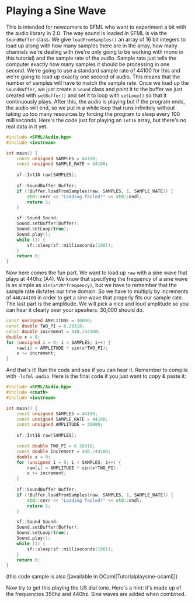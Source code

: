 # Playing a Sine Wave

This is intended for newcomers to SFML who want to experiment a bit with the audio library in 2.0. The way sound is loaded in SFML is via the `SoundBuffer` class. We give `loadFromSamples()` an array of 16 bit integers to load up along with how many samples there are in the array, how many channels we're dealing with (we're only going to be working with mono in this tutorial) and the sample rate of the audio. Sample rate just tells the computer exactly how many samples it should be processing in one second. We're going to use a standard sample rate of 44100 for this and we're going to load up exactly one second of audio. This means that the number of samples will have to match the sample rate. Once we load up the `SoundBuffer`, we just create a `Sound` class and point it to the buffer we just created with `setBuffer()` and set it to loop with `setLoop()` so that it continuously plays. After this, the audio is playing but if the program ends, the audio will end, so we put in a while loop that runs infinitely without taking up too many resources by forcing the program to sleep every 100 milliseconds. Here's the code just for playing an `Int16` array, but there's no real data in it yet.

```cpp
#include <SFML/Audio.hpp>
#include <iostream>

int main() {
	const unsigned SAMPLES = 44100;
	const unsigned SAMPLE_RATE = 44100;
	
	sf::Int16 raw[SAMPLES];
	
	sf::SoundBuffer Buffer;
	if (!Buffer.loadFromSamples(raw, SAMPLES, 1, SAMPLE_RATE)) {
		std::cerr << "Loading failed!" << std::endl;
		return 1;
	}

	sf::Sound Sound;
	Sound.setBuffer(Buffer);
	Sound.setLoop(true);
	Sound.play();
	while (1) {
		sf::sleep(sf::milliseconds(100));
	}
	return 0;
}
```

Now here comes the fun part. We want to load up `raw` with a sine wave that plays at 440hz (A4). We know that specifying the frequency of a sine wave is as simple as `sin(x*2π*frequency)`, but we have to remember that the sample rate dictates our time domain. So we have to multiply by increments of `440/44100` in order to get a sine wave that properly fits our sample rate. The last part is the amplitude. We will pick a nice and loud amplitude so you can hear it clearly over your speakers. 30,000 should do.

```cpp
const unsigned AMPLITUDE = 30000;
const double TWO_PI = 6.28318;
const double increment = 440./44100;
double x = 0;
for (unsigned i = 0; i < SAMPLES; i++) {
	raw[i] = AMPLITUDE * sin(x*TWO_PI);
	x += increment;
}
```
And that's it! Run the code and see if you can hear it. Remember to compile with `-lsfml-audio`. Here is the final code if you just want to copy & paste it:

```cpp
#include <SFML/Audio.hpp>
#include <cmath>
#include <iostream>

int main() {
	const unsigned SAMPLES = 44100;
	const unsigned SAMPLE_RATE = 44100;
	const unsigned AMPLITUDE = 30000;
	
	sf::Int16 raw[SAMPLES];

	const double TWO_PI = 6.28318;
	const double increment = 440./44100;
	double x = 0;
	for (unsigned i = 0; i < SAMPLES; i++) {
		raw[i] = AMPLITUDE * sin(x*TWO_PI);
		x += increment;
	}
	
	sf::SoundBuffer Buffer;
	if (!Buffer.loadFromSamples(raw, SAMPLES, 1, SAMPLE_RATE)) {
		std::cerr << "Loading failed!" << std::endl;
		return 1;
	}

	sf::Sound Sound;
	Sound.setBuffer(Buffer);
	Sound.setLoop(true);
	Sound.play();
	while (1) {
		sf::sleep(sf::milliseconds(100));
	}
	return 0;
}
```

(this code sample is also [[available in OCaml|Tutorialplaysine-ocaml]])

Now try to get this playing the US dial tone. Here's a hint: it's made up of the frequencies 350hz and 440hz. Sine waves are added when combined.